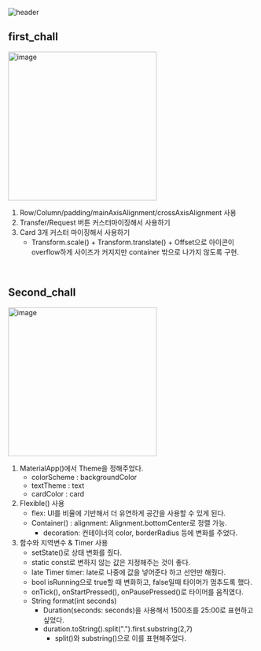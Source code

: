 ![header](https://capsule-render.vercel.app/api?height=200&type=waving&text=UI_Practice!&animation=fadeIn&fontAlign=70)

## first_chall
<img width="302" alt="image" src="https://github.com/hyunwookoo13/Nomad_UI/assets/97423451/94371af0-ff63-4f18-8a05-999629e51b60">

1. Row/Column/padding/mainAxisAlignment/crossAxisAlignment 사용
2. Transfer/Request 버튼 커스터마이징해서 사용하기
3. Card 3개 커스터 마이징해서 사용하기
    - Transform.scale() + Transform.translate() + Offset으로 아이콘이 overflow하게 사이즈가 커지지만 container 밖으로 나가지 않도록 구현.
<br>
<h2>Second_chall</h2>
<img width="302" alt="image" src="https://github.com/hyunwookoo13/Nomad_UI/assets/97423451/0f773232-b8ec-42dd-80c1-1ac530c3bcfb">

1. MaterialApp()에서 Theme을 정해주었다. 
    - colorScheme : backgroundColor
    - textTheme : text
    - cardColor : card
2. Flexible() 사용
    - flex: UI를 비율에 기반해서 더 유연하게 공간을 사용할 수 있게 된다. 
    - Container() : alignment: Alignment.bottomCenter로 정렬 가능.
        - decoration: 컨테이너의 color, borderRadius 등에 변화를 주었다. 
3. 함수와 지역변수 & Timer 사용
    - setState()로 상태 변화를 줬다.
    - static const로 변하지 않는 값은 지정해주는 것이 좋다.
    - late Timer timer: late로 나중에 값을 넣어준다 하고 선언만 해줬다. 
    - bool isRunning으로 true할 때 변화하고, false일때 타이머가 멈추도록 했다. 
    - onTick(), onStartPressed(), onPausePressed()로 타이머를 움직였다. 
    - String format(int seconds)
        - Duration(seconds: seconds)을 사용해서 1500초를 25:00로 표현하고 싶었다. 
        - duration.toString().split(".").first.substring(2,7)
            - split()와 substring()으로 이를 표현해주었다. 
